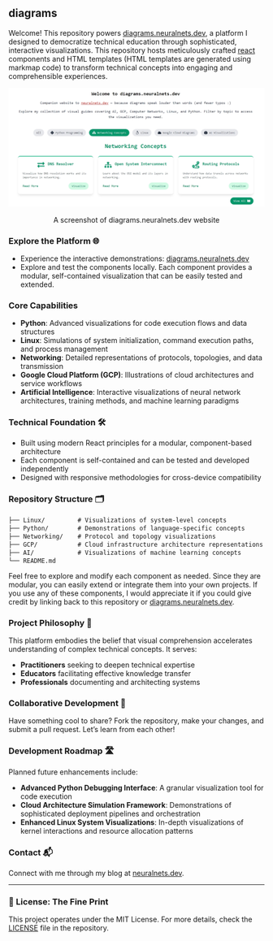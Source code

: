 ## diagrams

Welcome! This repository powers [diagrams.neuralnets.dev](https://diagrams.neuralnets.dev), a platform I designed to democratize technical education through sophisticated, interactive visualizations. This repository hosts meticulously crafted [react](https://react.dev/) components and HTML templates (HTML templates are generated using markmap code) to transform technical concepts into engaging and comprehensible experiences.

![screenshot of diagrams.neuralnets.dev](./diagrams_web_screenshot.jpeg)
<p align="center">
  A screenshot of diagrams.neuralnets.dev website
</p>

### Explore the Platform 🌐

- Experience the interactive demonstrations: [diagrams.neuralnets.dev](https://diagrams.neuralnets.dev)
- Explore and test the components locally. Each component provides a modular, self-contained visualization that can be easily tested and extended.

### Core Capabilities

- **Python**: Advanced visualizations for code execution flows and data structures  
- **Linux**: Simulations of system initialization, command execution paths, and process management  
- **Networking**: Detailed representations of protocols, topologies, and data transmission  
- **Google Cloud Platform (GCP)**: Illustrations of cloud architectures and service workflows  
- **Artificial Intelligence**: Interactive visualizations of neural network architectures, training methods, and machine learning paradigms  

### Technical Foundation 🛠️

- Built using modern React principles for a modular, component-based architecture  
- Each component is self-contained and can be tested and developed independently  
- Designed with responsive methodologies for cross-device compatibility  

### Repository Structure 🗂️

```
├── Linux/         # Visualizations of system-level concepts
├── Python/        # Demonstrations of language-specific concepts
├── Networking/    # Protocol and topology visualizations
├── GCP/           # Cloud infrastructure architecture representations
├── AI/            # Visualizations of machine learning concepts
└── README.md
```

Feel free to explore and modify each component as needed. Since they are modular, you can easily extend or integrate them into your own projects. If you use any of these components, I would appreciate it if you could give credit by linking back to this repository or [diagrams.neuralnets.dev](https://diagrams.neuralnets.dev).

### Project Philosophy 🌟

This platform embodies the belief that visual comprehension accelerates understanding of complex technical concepts. It serves:  
- **Practitioners** seeking to deepen technical expertise  
- **Educators** facilitating effective knowledge transfer  
- **Professionals** documenting and architecting systems  

### Collaborative Development 🤝

Have something cool to share? Fork the repository, make your changes, and submit a pull request. Let’s learn from each other!

### Development Roadmap 🛣

Planned future enhancements include:  
- **Advanced Python Debugging Interface**: A granular visualization tool for code execution  
- **Cloud Architecture Simulation Framework**: Demonstrations of sophisticated deployment pipelines and orchestration  
- **Enhanced Linux System Visualizations**: In-depth visualizations of kernel interactions and resource allocation patterns  

### Contact 📬

Connect with me through my blog at [neuralnets.dev](https://neuralnets.dev).

---

### 📜 License: The Fine Print

This project operates under the MIT License. For more details, check the [LICENSE](LICENSE) file in the repository.  

